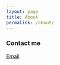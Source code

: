 ```yaml
---
layout: page
title: About
permalink: /about/
---
```


### Contact me

[Email](mailto:wildfruits630@gmail.com)
